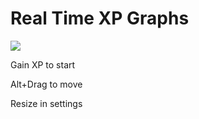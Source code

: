 # Real Time XP Graphs

![](https://i.imgur.com/rhIB0EM.gif)

Gain XP to start 

Alt+Drag to move

Resize in settings
